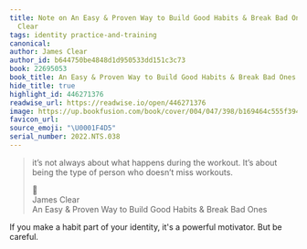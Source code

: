 ```yaml
---
title: Note on An Easy & Proven Way to Build Good Habits & Break Bad Ones via James
  Clear
tags: identity practice-and-training
canonical:
author: James Clear
author_id: b644750be4848d1d950533dd151c3c73
book: 22695053
book_title: An Easy & Proven Way to Build Good Habits & Break Bad Ones
hide_title: true
highlight_id: 446271376
readwise_url: https://readwise.io/open/446271376
image: https://up.bookfusion.com/book/cover/004/047/398/b169464c555f394b.
favicon_url:
source_emoji: "\U0001F4D5"
serial_number: 2022.NTS.038
---
```

> it’s not always about what happens during the workout. It’s about being the type of person who doesn’t miss workouts.
> <div class="quoteback-footer"><div class="quoteback-avatar"><span class="mini-emoji"> 📕</span></div><div class="quoteback-metadata"><div class="metadata-inner"><span style="display:none">FROM:</span><div aria-label="James Clear" class="quoteback-author"> James Clear</div><div aria-label="An Easy & Proven Way to Build Good Habits & Break Bad Ones" class="quoteback-title"> An Easy & Proven Way to Build Good Habits & Break Bad Ones</div></div></div></div>

If you make a habit part of your identity, it's a powerful motivator. But be careful.